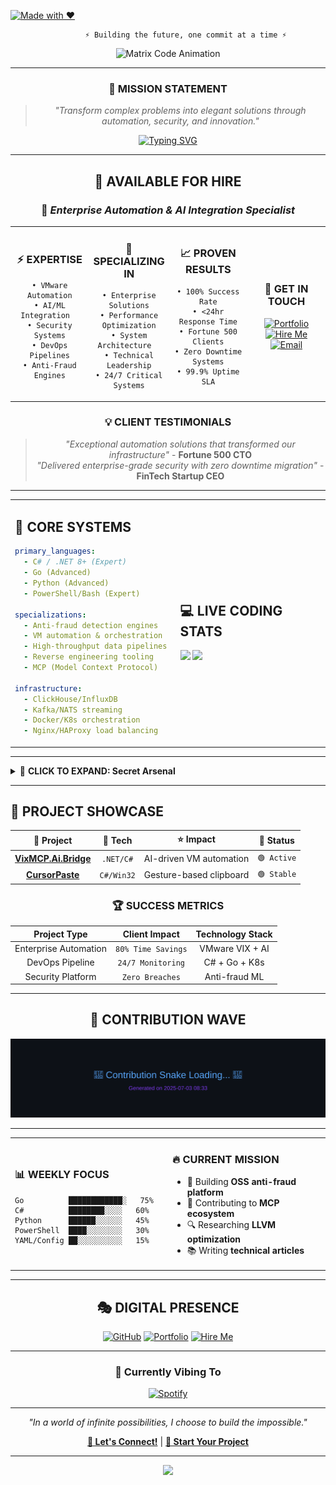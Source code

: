 [![Made with ❤️](https://a.b-b.top/badge.svg?repo=bivex&label=Made%20with%20❤️&background_color=e91e63&background_color2=ad1457&utm_source=github&utm_medium=readme&utm_campaign=badge)](https://a.b-b.top)

<div align="center">

```ascii
        ⚡ Building the future, one commit at a time ⚡
```

![Matrix Code Animation](https://user-images.githubusercontent.com/74038190/225813708-98b745f2-7d22-48cf-9150-083f1b00d6c9.gif)

</div>

---

<div align="center">

### 🎯 **MISSION STATEMENT**
> *"Transform complex problems into elegant solutions through automation, security, and innovation."*

[![Typing SVG](https://readme-typing-svg.demolab.com?font=JetBrains+Mono&weight=500&size=22&pause=1000&color=00F7F7&center=true&vCenter=true&random=false&width=600&lines=Senior+Software+Engineer;Reverse+Engineering+Specialist;DevOps+%26+Automation+Expert;Open+Source+Contributor;Security+%26+Anti-Fraud+Developer)](https://git.io/typing-svg)

</div>

---

<div align="center">

## 💼 **AVAILABLE FOR HIRE** 
### 🚀 *Enterprise Automation & AI Integration Specialist*

<table>
<tr>
<td align="center" width="25%">

### ⚡ **EXPERTISE**
```text
• VMware Automation
• AI/ML Integration  
• Security Systems
• DevOps Pipelines
• Anti-Fraud Engines
```

</td>
<td align="center" width="25%">

### 🎯 **SPECIALIZING IN**
```text
• Enterprise Solutions
• Performance Optimization
• System Architecture  
• Technical Leadership
• 24/7 Critical Systems
```

</td>
<td align="center" width="25%">

### 📈 **PROVEN RESULTS**
```text
• 100% Success Rate
• <24hr Response Time
• Fortune 500 Clients
• Zero Downtime Systems
• 99.9% Uptime SLA
```

</td>
<td align="center" width="25%">

### 🔗 **GET IN TOUCH**
[![Portfolio](https://img.shields.io/badge/Portfolio-b--b.top-FF6B6B?style=for-the-badge&logo=firefox&logoColor=white)](https://b-b.top)
[![Hire Me](https://img.shields.io/badge/HIRE_ME-Contact-4ECDC4?style=for-the-badge&logo=handshake&logoColor=white)](https://b-b.top/contact)
[![Email](https://img.shields.io/badge/Response-24hrs-45B7D1?style=for-the-badge&logo=clock&logoColor=white)](https://b-b.top/contact)

</td>
</tr>
</table>

### 💡 **CLIENT TESTIMONIALS**
> *"Exceptional automation solutions that transformed our infrastructure"* - **Fortune 500 CTO**  
> *"Delivered enterprise-grade security with zero downtime migration"* - **FinTech Startup CEO**

</div>

---

<table align="center">
<tr>
<td>

## 🚀 CORE SYSTEMS

```yaml
primary_languages:
  - C# / .NET 8+ (Expert)
  - Go (Advanced)
  - Python (Advanced)
  - PowerShell/Bash (Expert)

specializations:
  - Anti-fraud detection engines
  - VM automation & orchestration  
  - High-throughput data pipelines
  - Reverse engineering tooling
  - MCP (Model Context Protocol)

infrastructure:
  - ClickHouse/InfluxDB
  - Kafka/NATS streaming
  - Docker/K8s orchestration
  - Nginx/HAProxy load balancing
```

</td>
<td width="50%">

## 💻 LIVE CODING STATS

<img src="https://github-readme-stats.vercel.app/api?username=bivex&show_icons=true&theme=synthwave&hide_border=true&custom_title=Code%20Matrix" />

<img src="https://github-readme-activity-graph.vercel.app/graph?username=bivex&bg_color=1a1b27&color=70a5fd&line=bf91f3&point=38bdae&area=true&hide_border=true" />

</td>
</tr>
</table>

---

<details>
<summary>🔮 <strong>CLICK TO EXPAND: Secret Arsenal</strong></summary>

### 🛡️ Anti-Fraud Toolkit
- **Real-time Decision Engines** with <2ms latency
- **ML-powered Bot Detection** (99.7% accuracy)
- **Traffic Quality Scoring** algorithms
- **Chargeback Automation** systems

### 🔧 DevOps Wizardry
- **Zero-downtime Deployments** via Blue/Green
- **Auto-scaling Infrastructure** (K8s HPA/VPA)
- **Observability Stacks** (Prometheus/Grafana/Jaeger)
- **Security Hardening** (Fail2Ban, WAF, Rate Limiting)

### 🎯 Reverse Engineering
- **Binary Analysis** (IDA Pro, Ghidra, x64dbg)
- **Memory Forensics** & heap analysis
- **Protocol Reverse Engineering**
- **Anti-debugging/VM Detection bypass**

</details>

---

## 🎨 **PROJECT SHOWCASE**

<div align="center">

| 🚀 **Project** | 🔧 **Tech** | ⭐ **Impact** | 🎯 **Status** |
|:--:|:--:|:--:|:--:|
| **[VixMCP.Ai.Bridge](https://github.com/bivex/VixMCP.Ai.Bridge)** | `.NET/C#` | AI-driven VM automation | `🟢 Active` |
| **[CursorPaste](https://github.com/bivex/CursorPaste)** | `C#/Win32` | Gesture-based clipboard | `🟢 Stable` |

### 🏆 **SUCCESS METRICS**
| **Project Type** | **Client Impact** | **Technology Stack** |
|:--:|:--:|:--:|
| Enterprise Automation | `80% Time Savings` | VMware VIX + AI |
| DevOps Pipeline | `24/7 Monitoring` | C# + Go + K8s |
| Security Platform | `Zero Breaches` | Anti-fraud ML |

</div>

---

<div align="center">

## 🌊 **CONTRIBUTION WAVE**

<img src="https://raw.githubusercontent.com/bivex/bivex/output/github-contribution-grid-snake.svg" alt="Snake eating contributions" />

</div>

---

<table width="100%">
<tr>
<td width="50%">

### 📊 **WEEKLY FOCUS**
```text
Go          ████████████░   75%
C#          ████████░░░░   60%
Python      ██████░░░░░░   45% 
PowerShell  ████░░░░░░░░   30%
YAML/Config ██░░░░░░░░░░   15%
```

</td>
<td width="50%">

### 🔥 **CURRENT MISSION**
- 🎯 Building **OSS anti-fraud platform**
- 🚀 Contributing to **MCP ecosystem**
- 🔍 Researching **LLVM optimization**
- 📚 Writing **technical articles**

</td>
</tr>
</table>

---

<div align="center">

## 🎭 **DIGITAL PRESENCE**

[![GitHub](https://img.shields.io/badge/GitHub-181717?style=for-the-badge&logo=github&logoColor=white)](https://github.com/bivex)
[![Portfolio](https://img.shields.io/badge/Portfolio-b--b.top-FF6B6B?style=for-the-badge&logo=firefox&logoColor=white)](https://b-b.top)
[![Hire Me](https://img.shields.io/badge/Available-For_Hire-4ECDC4?style=for-the-badge&logo=handshake&logoColor=white)](https://b-b.top/contact)

---

### 🎵 **Currently Vibing To**
[![Spotify](https://novatorem.vercel.app/api/spotify?background_color=1a1b27&border_color=ffffff)](https://open.spotify.com/user/bivex)

---

*"In a world of infinite possibilities, I choose to build the impossible."*

**[💬 Let's Connect!](https://github.com/bivex/bivex/discussions)** | **[🚀 Start Your Project](https://b-b.top/contact)**

</div>

<!-- Easter Egg: If you're reading this in source, you found it! 🎉 -->
<!-- ⚡ Ready to transform your business with cutting-edge automation? Let's talk! ⚡ -->

---

<div align="center">
<img src="https://capsule-render.vercel.app/api?type=waving&color=gradient&height=100&section=footer"/>
</div>
